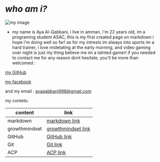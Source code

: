 # *who am i?* 
![my image](https://scontent.famm2-3.fna.fbcdn.net/v/t1.0-9/153122092_127842319238550_3938516210026625585_o.jpg?_nc_cat=101&ccb=3&_nc_sid=730e14&_nc_eui2=AeFmavZBETmz4RyG6puXTiBBn5ytxM8xLgOfnK3EzzEuAyCXVh6_oDuzsa9cP64Su-ubIEte8kMgkHpnBZC77IAG&_nc_ohc=GAsEV1Au8CYAX8zX_rh&_nc_ht=scontent.famm2-3.fna&oh=b45d9698c6cb457fdbc21df7dce65cf1&oe=6058879F)
* my name is Aya Al-Qabbani, i live in amman, i'm 22 years old, im a programing student ASAC, this is my first created page on markdown i hope i'm doing well so far!
as for my intrests im always into sports im a hard trainer, i love midetating at the early morning, and video gaming over night is just my thing believe me im a talnted gamer!
if you needed to contact me for any reason dont hesitate, you'll be more than welcomed : 

[my GitHub](https://github.com/ayaqabbani)

[my facebook](https://www.facebook.com/aya.qabbani.7/)

 and my email : ayaqabbani998@gmail.com 

my contets:

 content | link
------------ | -------------
markdown | [markdown link](https://ayaqabbani.github.io/02b.md/markdown_)
growthmindset | [growthmindset link](https://ayaqabbani.github.io/02b.md/growthmindset)
GitHub   | [GitHub link](https://ayaqabbani.github.io/02b.md/GitHub)
Git   |  [Git link](https://ayaqabbani.github.io/02b.md/Git)
ACP   |  [ACP link](https://ayaqabbani.github.io/02b.md/ACP)

